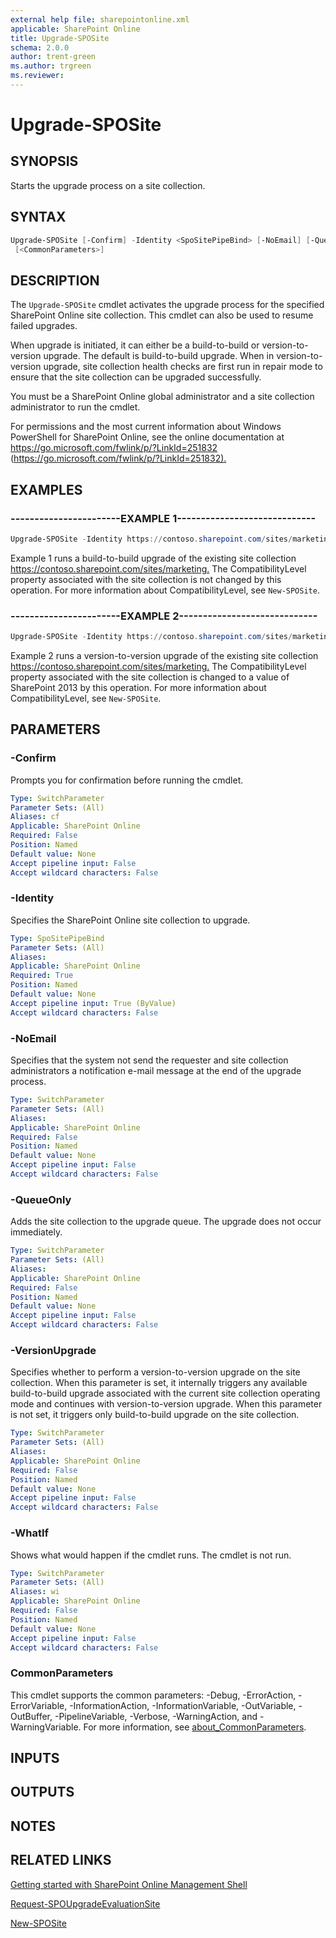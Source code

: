 ```yaml
---
external help file: sharepointonline.xml
applicable: SharePoint Online
title: Upgrade-SPOSite
schema: 2.0.0
author: trent-green
ms.author: trgreen
ms.reviewer:
---
```


# Upgrade-SPOSite

## SYNOPSIS

Starts the upgrade process on a site collection.

## SYNTAX

```powershell
Upgrade-SPOSite [-Confirm] -Identity <SpoSitePipeBind> [-NoEmail] [-QueueOnly] [-VersionUpgrade] [-WhatIf]
 [<CommonParameters>]
```

## DESCRIPTION

The `Upgrade-SPOSite` cmdlet activates the upgrade process for the specified SharePoint Online site collection.
This cmdlet can also be used to resume failed upgrades.

When upgrade is initiated, it can either be a build-to-build or version-to-version upgrade.
The default is build-to-build upgrade.
When in version-to-version upgrade, site collection health checks are first run in repair mode to ensure that the site collection can be upgraded successfully.

You must be a SharePoint Online global administrator and a site collection administrator to run the cmdlet.

For permissions and the most current information about Windows PowerShell for SharePoint Online, see the online documentation at <https://go.microsoft.com/fwlink/p/?LinkId=251832> (<https://go.microsoft.com/fwlink/p/?LinkId=251832).>

## EXAMPLES

### -----------------------EXAMPLE 1-----------------------------

```powershell
Upgrade-SPOSite -Identity https://contoso.sharepoint.com/sites/marketing
```

Example 1 runs a build-to-build upgrade of the existing site collection <https://contoso.sharepoint.com/sites/marketing.> The CompatibilityLevel property associated with the site collection is not changed by this operation. For more information about CompatibilityLevel, see `New-SPOSite`.

### -----------------------EXAMPLE 2-----------------------------

```powershell
Upgrade-SPOSite -Identity https://contoso.sharepoint.com/sites/marketing -VersionUpgrade
```

Example 2 runs a version-to-version upgrade of the existing site collection <https://contoso.sharepoint.com/sites/marketing.> The CompatibilityLevel property associated with the site collection is changed to a value of SharePoint 2013 by this operation. For more information about CompatibilityLevel, see `New-SPOSite`.

## PARAMETERS

### -Confirm

Prompts you for confirmation before running the cmdlet.

```yaml
Type: SwitchParameter
Parameter Sets: (All)
Aliases: cf
Applicable: SharePoint Online
Required: False
Position: Named
Default value: None
Accept pipeline input: False
Accept wildcard characters: False
```

### -Identity

Specifies the SharePoint Online site collection to upgrade.

```yaml
Type: SpoSitePipeBind
Parameter Sets: (All)
Aliases:
Applicable: SharePoint Online
Required: True
Position: Named
Default value: None
Accept pipeline input: True (ByValue)
Accept wildcard characters: False
```

### -NoEmail

Specifies that the system not send the requester and site collection administrators a notification e-mail message at the end of the upgrade process.

```yaml
Type: SwitchParameter
Parameter Sets: (All)
Aliases:
Applicable: SharePoint Online
Required: False
Position: Named
Default value: None
Accept pipeline input: False
Accept wildcard characters: False
```

### -QueueOnly

Adds the site collection to the upgrade queue. The upgrade does not occur immediately.

```yaml
Type: SwitchParameter
Parameter Sets: (All)
Aliases:
Applicable: SharePoint Online
Required: False
Position: Named
Default value: None
Accept pipeline input: False
Accept wildcard characters: False
```

### -VersionUpgrade

Specifies whether to perform a version-to-version upgrade on the site collection. When this parameter is set, it internally triggers any available build-to-build upgrade associated with the current site collection operating mode and continues with version-to-version upgrade. When this parameter is not set, it triggers only build-to-build upgrade on the site collection.

```yaml
Type: SwitchParameter
Parameter Sets: (All)
Aliases:
Applicable: SharePoint Online
Required: False
Position: Named
Default value: None
Accept pipeline input: False
Accept wildcard characters: False
```

### -WhatIf

Shows what would happen if the cmdlet runs.
The cmdlet is not run.

```yaml
Type: SwitchParameter
Parameter Sets: (All)
Aliases: wi
Applicable: SharePoint Online
Required: False
Position: Named
Default value: None
Accept pipeline input: False
Accept wildcard characters: False
```

### CommonParameters

This cmdlet supports the common parameters: -Debug, -ErrorAction, -ErrorVariable, -InformationAction, -InformationVariable, -OutVariable, -OutBuffer, -PipelineVariable, -Verbose, -WarningAction, and -WarningVariable. For more information, see [about_CommonParameters](https://go.microsoft.com/fwlink/?LinkID=113216).

## INPUTS

## OUTPUTS

## NOTES

## RELATED LINKS

[Getting started with SharePoint Online Management Shell](https://docs.microsoft.com/powershell/sharepoint/sharepoint-online/connect-sharepoint-online?view=sharepoint-ps)

[Request-SPOUpgradeEvaluationSite](Request-SPOUpgradeEvaluationSite.md)

[New-SPOSite](New-SPOSite.md)
